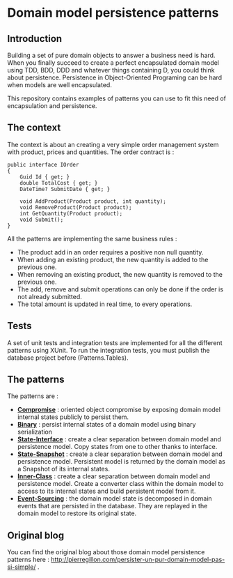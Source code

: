 # Domain model persistence patterns

## Introduction
Building a set of pure domain objects to answer a business need is hard. When you finally succeed to create a perfect
encapsulated domain model using TDD, BDD, DDD and whatever things containing D, you could think about persistence.
Persistence in Object-Oriented Programing can be hard when models are well encapsulated.

This repository contains examples of patterns you can use to fit this need of encapsulation and persistence.

## The context
The context is about an creating a very simple order management system with product, prices and quantities.
The order contract is :

    public interface IOrder
    {
        Guid Id { get; }
        double TotalCost { get; }
        DateTime? SubmitDate { get; }

        void AddProduct(Product product, int quantity);
        void RemoveProduct(Product product);
        int GetQuantity(Product product);
        void Submit();
    }

All the patterns are implementing the same business rules :
* The product add in an order requires a positive non null quantity.
* When adding an existing product, the new quantity is added to the previous one.
* When removing an existing product, the new quantity is removed to the previous one.
* The add, remove and submit operations can only be done if the order is not already submitted.
* The total amount is updated in real time, to every operations.

## Tests
A set of unit tests and integration tests are implemented for all the different patterns using XUnit. To run the integration
tests, you must publish the database project before (Patterns.Tables).

## The patterns
The patterns are :
* **[Compromise](https://github.com/pierregillon/DomainModelPersistencePatterns/tree/master/Patterns/Compromise)** 
        : oriented object compromise by exposing domain model internal states publicly to persist them.
* **[Binary](https://github.com/pierregillon/DomainModelPersistencePatterns/tree/master/Patterns/Binary)** : persist internal states of a domain model using binary serialization
* **[State-Interface](https://github.com/pierregillon/DomainModelPersistencePatterns/tree/master/Patterns/StateInterface)** : create a clear separation between domain model and persistence model. Copy states from one to other
thanks to interface.
* **[State-Snapshot](https://github.com/pierregillon/DomainModelPersistencePatterns/tree/master/Patterns/StateSnapshot)** : create a clear separation between domain model and persistence model. Persistent model is returned 
by the domain model as a Snapshot of its internal states.
* **[Inner-Class](https://github.com/pierregillon/DomainModelPersistencePatterns/tree/master/Patterns/InnerClass)** : create a clear separation between domain model and persistence model. Create a converter class within 
the domain model to access to its internal states and build persistent model from it.
* **[Event-Sourcing](https://github.com/pierregillon/DomainModelPersistencePatterns/tree/master/Patterns/EventSourcing)** : the domain model state is decomposed in domain events that are persisted in the database. They are 
replayed in the domain model to restore its original state.

## Original blog
You can find the original blog about those domain model persistence patterns here : http://pierregillon.com/persister-un-pur-domain-model-pas-si-simple/ .
